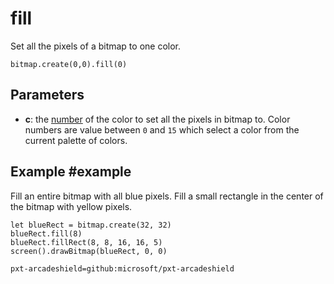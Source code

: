 # fill

Set all the pixels of a bitmap to one color.

```sig
bitmap.create(0,0).fill(0)
```

## Parameters

* **c**: the [number](/types/number) of the color to set all the pixels in bitmap to. Color numbers are value between `0` and `15` which select a color from the current palette of colors.

## Example #example

Fill an entire bitmap with all blue pixels. Fill a small rectangle in the center of the bitmap with yellow pixels.

```blocks
let blueRect = bitmap.create(32, 32)
blueRect.fill(8)
blueRect.fillRect(8, 8, 16, 16, 5)
screen().drawBitmap(blueRect, 0, 0)
```


```package
pxt-arcadeshield=github:microsoft/pxt-arcadeshield
```
